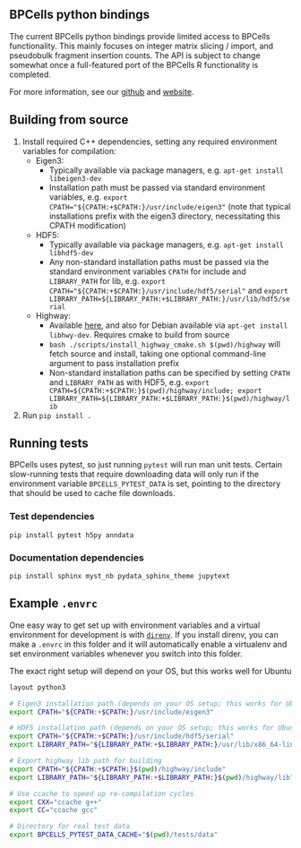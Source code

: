 ## BPCells python bindings

The current BPCells python bindings provide limited access to BPCells functionality. This
mainly focuses on integer matrix slicing / import, and pseudobulk fragment insertion counts.
The API is subject to change somewhat once a full-featured port of the BPCells R functionality is
completed.

For more information, see our [github](https://github.com/bnprks/BPCells) and [website](https://bnprks.github.io/BPCells).

## Building from source

1. Install required C++ dependencies, setting any required environment variables for
   compilation:
    - Eigen3:
        - Typically available via package managers, e.g. `apt-get install libeigen3-dev`
        - Installation path must be passed via standard environment variables, e.g. 
        `export CPATH="${CPATH:+$CPATH:}/usr/include/eigen3"` (note that typical installations
        prefix with the eigen3 directory, necessitating this CPATH modification)
    - HDF5:
        - Typically available via package managers, e.g. `apt-get install libhdf5-dev`
        - Any non-standard installation paths must be passed via the standard environment variables `CPATH` for include and `LIBRARY_PATH` for lib, 
        e.g. `export CPATH="${CPATH:+$CPATH:}/usr/include/hdf5/serial"` and `export LIBRARY_PATH=${LIBRARY_PATH:+$LIBRARY_PATH:}/usr/lib/hdf5/serial`
    - Highway:
        - Available [here](https://github.com/google/highway/), and also for Debian available via
        `apt-get install libhwy-dev`. Requires cmake to build from source
        - `bash ./scripts/install_highway_cmake.sh $(pwd)/highway` will fetch source and install, taking one optional
        command-line argument to pass installation prefix
        - Non-standard installation paths can be specified by setting `CPATH` and `LIBRARY_PATH` as with HDF5, e.g. `export CPATH=${CPATH:+$CPATH:}$(pwd)/highway/include; export LIBRARY_PATH=${LIBRARY_PATH:+$LIBRARY_PATH:}$(pwd)/highway/lib`
2. Run `pip install .`

## Running tests
BPCells uses pytest, so just running `pytest` will run man unit tests.
Certain slow-running tests that require downloading data will only run if
the environment variable `BPCELLS_PYTEST_DATA` is set, pointing to the
directory that should be used to cache file downloads.

### Test dependencies

`pip install pytest h5py anndata`


### Documentation dependencies

`pip install sphinx myst_nb pydata_sphinx_theme jupytext`

## Example `.envrc`

One easy way to get set up with environment variables and a virtual environment for development is
with [`direnv`](https://direnv.net/). If you install direnv, you can make a `.envrc` in this folder
and it will automatically enable a virtualenv and set environment variables whenever you switch
into this folder.

The exact right setup will depend on your OS, but this works well for Ubuntu
```bash
layout python3

# Eigen3 installation path (depends on your OS setup; this works for Ubuntu/Debian)
export CPATH="${CPATH:+$CPATH:}/usr/include/eigen3"

# HDF5 installation path (depends on your OS setup; this works for Ubuntu/Debian)
export CPATH="${CPATH:+$CPATH:}/usr/include/hdf5/serial"
export LIBRARY_PATH="${LIBRARY_PATH:+$LIBRARY_PATH:}/usr/lib/x86_64-linux-gnu/hdf5/serial"

# Export highway lib path for building
export CPATH="${CPATH:+$CPATH:}$(pwd)/highway/include"
export LIBRARY_PATH="${LIBRARY_PATH:+$LIBRARY_PATH:}$(pwd)/highway/lib"

# Use ccache to speed up re-compilation cycles
export CXX="ccache g++"
export CC="ccache gcc"

# Directory for real test data
export BPCELLS_PYTEST_DATA_CACHE="$(pwd)/tests/data"
```